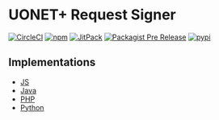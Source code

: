 # UONET+ Request Signer

[![CircleCI](https://img.shields.io/circleci/project/github/wulkanowy/uonet-request-signer/master.svg?flat-square)](https://circleci.com/gh/wulkanowy/uonet-request-signer)
[![npm](https://img.shields.io/npm/v/@wulkanowy/uonet-request-signer.svg?flat-square)](https://www.npmjs.com/package/@wulkanowy/uonet-request-signer)
[![JitPack](https://img.shields.io/jitpack/v/wulkanowy/uonet-request-signer.svg?flat-square)](https://jitpack.io/#wulkanowy/uonet-request-signer)
[![Packagist Pre Release](https://img.shields.io/packagist/vpre/wulkanowy/uonet-request-signer.svg?flat-square)](https://packagist.org/packages/wulkanowy/uonet-request-signer)
[![pypi](https://img.shields.io/pypi/v/uonet-request-signer.svg?flat-square)](https://pypi.org/project/uonet-request-signer/)


## Implementations

- [JS](https://github.com/wulkanowy/uonet-request-signer/tree/master/js)
- [Java](https://github.com/wulkanowy/uonet-request-signer/tree/master/jvm)
- [PHP](https://github.com/wulkanowy/uonet-request-signer/tree/master/php)
- [Python](https://github.com/wulkanowy/uonet-request-signer/tree/master/python)

